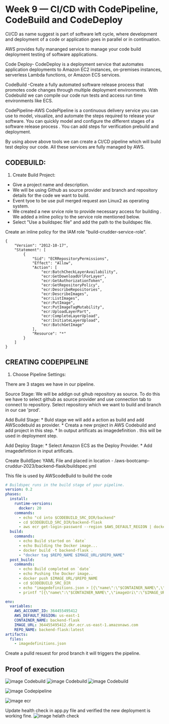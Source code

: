 # Week 9 — CI/CD with CodePipeline, CodeBuild and CodeDeploy

CI/CD as name suggest is part of software left cycle, where development and deployment of a code or application goes in parallel or in continuation.

AWS provides fully mananged service to manage your code build deployment testing of software applications.

Code Deploy- CodeDeploy is a deployment service that automates application deployments to Amazon EC2 instances, on-premises instances, serverless Lambda functions, or Amazon ECS services.

CodeBuild -Create a fully automated software release process that promotes code changes through multiple deployment environments. With Codebuild we can compile our code run tests and access run time environments like ECS.

CodePipeline-AWS CodePipeline is a continuous delivery service you can use to model, visualize, and automate the steps required to release your software. You can quickly model and configure the different stages of a software release process . You can add steps for verification prebuild and deployment.

By using above above tools we can create a CI/CD  pipeline which will build test deploy our code. All these services are fully managed by AWS.

## CODEBUILD:

1. Create Build Project:

* Give a project name and description.
* We will be using Github as source provider and branch and repository details for the code we want to build. 
* Event tyoe to be use pull merged request asn Linux2 as operating system.
* We created a new srvice role to provide necessary access for building . We added a inline policy to the service role mentioned below.
* Select "Use a buildspec file" and add the path to the buildspec file.

Create an inline policy for the IAM role "build-crudder-service-role".
```
{
	"Version": "2012-10-17",
	"Statement": [
		{
			"Sid": "ECRRepositoryPermissions",
			"Effect": "Allow",
			"Action": [
				"ecr:BatchCheckLayerAvailability",
				"ecr:GetDownloadUrlForLayer",
				"ecr:GetAuthorizationToken",
				"ecr:GetRepositoryPolicy",
				"ecr:DescribeRepositories",
				"ecr:DescribeImages",
				"ecr:ListImages",
				"ecr:PutImage",
				"ecr:PutImageTagMutability",
				"ecr:UploadLayerPart",
				"ecr:CompleteLayerUpload",
				"ecr:InitiateLayerUpload",
				"ecr:BatchGetImage"
			],
			"Resource": "*"
		}
	]
}
```
## CREATING CODEPIPELINE

1. Choose Pipeline Settings:
 
There are 3 stages we have in our pipeline.
   
   Source Stage:
   We will be addign out gihub repository as source. To do this we have to select github as source provider and use connection tab to connect to repository.
   Select repository which we want to build and branch in our cae 'prod'.

   Add Build Stage:
     * Buld stage we will add a action as build and add AWScodebuld as provider.
     * Creata a new project in AWS Codebuild and add project in this step.
     * In output artificats as imagedefinition . this will be used in deployment step.
   
   Add Deploy Stage:
    * Select Amazon ECS as the Deploy Provider.
    * Add imagedefintion in input artificats.


Create BuildSpec YAML File and placed in  location - /aws-bootcamp-cruddur-2023/backend-flask/buildspec.yml

This file is used by AWScodeBuild to build the code 

```yml
# Buildspec runs in the build stage of your pipeline.
version: 0.2
phases:
  install:
    runtime-versions:
      docker: 20
    commands:
      - echo "cd into $CODEBUILD_SRC_DIR/backend"
      - cd $CODEBUILD_SRC_DIR/backend-flask
      - aws ecr get-login-password --region $AWS_DEFAULT_REGION | docker login --username AWS --password-stdin $IMAGE_URL
  build:
    commands:
      - echo Build started on `date`
      - echo Building the Docker image...          
      - docker build -t backend-flask .
      - "docker tag $REPO_NAME $IMAGE_URL/$REPO_NAME"
  post_build:
    commands:
      - echo Build completed on `date`
      - echo Pushing the Docker image..
      - docker push $IMAGE_URL/$REPO_NAME
      - cd $CODEBUILD_SRC_DIR
      - echo "imagedefinitions.json > [{\"name\":\"$CONTAINER_NAME\",\"imageUri\":\"$IMAGE_URL/$REPO_NAME\"}]" > imagedefinitions.json
      - printf "[{\"name\":\"$CONTAINER_NAME\",\"imageUri\":\"$IMAGE_URL/$REPO_NAME\"}]" > imagedefinitions.json

env:
  variables:
    AWS_ACCOUNT_ID: 364455495412
    AWS_DEFAULT_REGION: us-east-1
    CONTAINER_NAME: backend-flask
    IMAGE_URL: 364455495412.dkr.ecr.us-east-1.amazonaws.com
    REPO_NAME: backend-flask:latest
artifacts:
  files:
    - imagedefinitions.json
```

Create a pulld resuest for prod branch it will triggers the pipeline.

## Proof of execution

![image Codebuild ](assets/week9/Codebuild.jpg)
![image Codebuild ](assets/week9/Codebuild2.jpg)
![image Codebuild ](assets/week9/Codebuild3.jpg)

![image Codepipeline ](assets/week9/Codepipeline.jpg)

![image ecr ](assets/week9/ecr.jpg)

Update health check in app.py file and verified the new deployment is working fine.
![image helath check ](assets/week9/api-helath-check.jpg)
